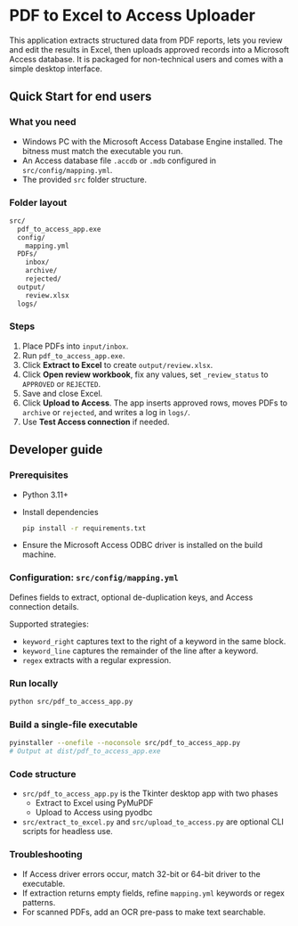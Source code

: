 
# PDF to Excel to Access Uploader

This application extracts structured data from PDF reports, lets you review and edit the results in Excel, then uploads approved records into a Microsoft Access database. It is packaged for non-technical users and comes with a simple desktop interface.

## Quick Start for end users

### What you need

- Windows PC with the Microsoft Access Database Engine installed. The bitness must match the executable you run.
- An Access database file `.accdb` or `.mdb` configured in `src/config/mapping.yml`.
- The provided `src` folder structure.

### Folder layout

```bash
src/
  pdf_to_access_app.exe
  config/
    mapping.yml
  PDFs/
    inbox/
    archive/
    rejected/
  output/
    review.xlsx
  logs/
```

### Steps

1. Place PDFs into `input/inbox`.
2. Run `pdf_to_access_app.exe`.
3. Click **Extract to Excel** to create `output/review.xlsx`.
4. Click **Open review workbook**, fix any values, set `_review_status` to `APPROVED` or `REJECTED`.
5. Save and close Excel.
6. Click **Upload to Access**. The app inserts approved rows, moves PDFs to `archive` or `rejected`, and writes a log in `logs/`.
7. Use **Test Access connection** if needed.

## Developer guide

### Prerequisites

- Python 3.11+
- Install dependencies

  ```bash
  pip install -r requirements.txt
  ```

- Ensure the Microsoft Access ODBC driver is installed on the build machine.

### Configuration: `src/config/mapping.yml`

Defines fields to extract, optional de-duplication keys, and Access connection details.

Supported strategies:

- `keyword_right` captures text to the right of a keyword in the same block.
- `keyword_line` captures the remainder of the line after a keyword.
- `regex` extracts with a regular expression.

### Run locally

```bash
python src/pdf_to_access_app.py
```

### Build a single-file executable

```bash
pyinstaller --onefile --noconsole src/pdf_to_access_app.py
# Output at dist/pdf_to_access_app.exe
```

### Code structure

- `src/pdf_to_access_app.py` is the Tkinter desktop app with two phases
  - Extract to Excel using PyMuPDF
  - Upload to Access using pyodbc
- `src/extract_to_excel.py` and `src/upload_to_access.py` are optional CLI scripts for headless use.

### Troubleshooting

- If Access driver errors occur, match 32-bit or 64-bit driver to the executable.
- If extraction returns empty fields, refine `mapping.yml` keywords or regex patterns.
- For scanned PDFs, add an OCR pre-pass to make text searchable.
